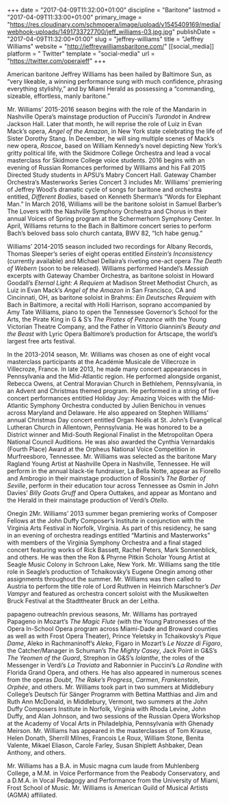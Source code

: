 +++
date = "2017-04-09T11:32:00+01:00"
discipline = "Baritone"
lastmod = "2017-04-09T11:33:00+01:00"
primary_image = "https://res.cloudinary.com/schmopera/image/upload/v1545409169/media/webhook-uploads/1491733727700/jeff_williams-03.jpg.jpg"
publishDate = "2017-04-09T11:32:00+01:00"
slug = "jeffrey-williams"
title = "Jeffrey Williams"
website = "http://jeffreywilliamsbaritone.com/"
[[social_media]]
platform = " Twitter"
template = "social-media"
url = "https://twitter.com/operajeff"
+++

American baritone Jeffrey Williams has been hailed by Baltimore Sun, as “very likeable, a winning performance sung with much confidence, phrasing everything stylishly,” and by Miami Herald as possessing a “commanding, sizeable, effortless, manly baritone.”

Mr. Williams’ 2015-2016 season begins with the role of the Mandarin in Nashville Opera’s mainstage production of Puccini’s *Turandot* in Andrew Jackson Hall.  Later that month, he will reprise the role of Luiz in Evan Mack’s opera, *Angel of the Amazon*, in New York state celebrating the life of Sister Dorothy Stang.  In December, he will sing multiple scenes of Mack’s new opera, *Roscoe*, based on William Kennedy’s novel depicting New York’s gritty political life, with the Skidmore College Orchestra and lead a vocal masterclass for Skidmore College voice students.  2016 begins with an evening of Russian Romances performed by Williams and his Fall 2015 Directed Study students in APSU’s Mabry Concert Hall.  Gateway Chamber Orchestra‘s Masterworks Series Concert 3 includes Mr. Williams’ premiering of Jeffrey Wood’s dramatic cycle of songs for baritone and orchestra entitled, *Different Bodies*, based on Kenneth Sherman’s “Words for Elephant Man.”  In March 2016, Williams will be the baritone soloist in Samuel Barber’s The Lovers with the Nashville Symphony Orchestra and Chorus in their annual Voices of Spring program at the Schermerhorn Symphony Center.  In April, Williams returns to the Bach in Baltimore concert series to perform Bach’s beloved bass solo church cantata, BWV 82, “Ich habe genug.”

Williams’ 2014-2015 season included two recordings for Albany Records, Thomas Sleeper’s series of eight operas entitled *Einstein’s Inconsistency* (currently available) and Michael Dellaira’s riveting one-act opera *The Death of Webern* (soon to be released).  Williams performed Handel’s *Messiah* excerpts with Gateway Chamber Orchestra, as baritone soloist in Howard Goodall’s *Eternal Light: A Requiem* at Madison Street Methodist Church, as Luiz in Evan Mack’s *Angel of the Amazon* in San Francisco, CA and Cincinnati, OH, as baritone soloist in Brahms: *Ein Deutsches Requiem* with Bach in Baltimore, a recital with Holli Harrison, soprano accompanied by Amy Tate Williams, piano to open the Tennessee Governor’s School for the Arts, the Pirate King in G & S’s *The Pirates of Penzance* with the Young Victorian Theatre Company, and the Father in Vittorio Giannini’s *Beauty and the Beast* with Lyric Opera Baltimore’s production for Artscape, the world’s largest free arts festival.

In the 2013-2014 season, Mr. Williams was chosen as one of eight vocal masterclass participants at the Académie Musicale de Villecroze in Villecroze, France.  In late 2013, he made many concert appearances in Pennsylvania and the Mid-Atlantic region.  He performed alongside organist, Rebecca Owens, at Central Moravian Church in Bethlehem, Pennsylvania, in an Advent and Christmas themed program.   He performed in a string of five concert performances entitled Holiday Joy: Amazing Voices with the Mid-Atlantic Symphony Orchestra conducted by Julien Benichou in venues across Maryland and Delaware.  He also appeared on Stephen Williams’ annual Christmas Day concert entitled Organ Noëls at St. John’s Evangelical Lutheran Church in Allentown, Pennsylvania.  He was honored to be a District winner and Mid-South Regional Finalist in the Metropolitan Opera National Council Auditions.  He was also awarded the Cynthia Vernardakis (Fourth Place) Award at the Orpheus National Voice Competition in Murfreesboro, Tennessee.  Mr. Williams was selected as the baritone Mary Ragland Young Artist at Nashville Opera in Nashville, Tennessee.  He will perform in the annual black-tie fundraiser, La Bella Notte, appear as Fiorello and Ambrogio in their mainstage production of Rossini’s *The Barber of Seville*, perform in their education tour across Tennessee as Osmin in John Davies’ *Billy Goats Gruff* and Opera Outtakes, and appear as Montano and the Herald in their mainstage production of Verdi’s *Otello*.

Onegin 2Mr. Williams’ 2013 summer began premiering works of Composer Fellows at the John Duffy Composer’s Institute in conjunction with the Virginia Arts Festival in Norfolk, Virginia.  As part of this residency, he sang in an evening of orchestra readings entitled “Martinis and Masterworks” with members of the Virginia Symphony Orchestra and a final staged concert featuring works of Rick Bassett, Rachel Peters, Mark Sonnenblick, and others.  He was then the Ron & Phyrne Pitkin Scholar Young Artist at Seagle Music Colony in Schroon Lake, New York.  Mr. Williams sang the title role in Seagle’s production of Tchaikovsky’s Eugene Onegin among other assignments throughout the summer. Mr. Williams was then called to Austria to perform the title role of Lord Ruthven in Heinrich Marschner’s *Der Vampyr* and featured as orchestra concert soloist with the Musikwelten Bruck Festival at the Stadttheater Bruck an der Leitha.

papageno outreachIn previous seasons, Mr. Williams has portrayed Papageno in Mozart’s *The Magic Flute* (with the Young Patronesses of the Opera In-School Opera program across Miami-Dade and Broward counties as well as with Frost Opera Theater), Prince Yeletsky in Tchaikovsky’s *Pique Dame*, Aleko in Rachmaninoff’s *Aleko*, Figaro in Mozart’s *Le Nozze di Figaro*, the Catcher/Manager in Schuman’s *The Mighty Casey*, Jack Point in G&S’s *The Yeomen of the Guard*, Strephon in G&S’s *Iolanthe*, the roles of the Messenger in Verdi’s *La Traviata* and Rabonnier in Puccini’s *La Rondine* with Florida Grand Opera, and others.  He has also appeared in numerous scenes from the operas *Doubt*, *The Rake’s Progress*, *Carmen*, *Frankenstein*, *Orphée*, and others.  Mr. Williams took part in two summers at Middlebury College’s Deutsch für Sänger Programm with Bettina Matthias and Jim and Ruth Ann McDonald, in Middlebury, Vermont, two summers at the John Duffy Composers Institute in Norfolk, Virginia with Rhoda Levine, John Duffy, and Alan Johnson, and two sessions of the Russian Opera Workshop at the Academy of Vocal Arts in Philadelphia, Pennsylvania with Ghenady Meirson.  Mr. Williams has appeared in the masterclasses of Tom Krause, Helen Donath, Sherrill Milnes, Francois Le Roux, William Stone, Benita Valente, Mikael Eliason, Carole Farley, Susan Shiplett Ashbaker, Dean Anthony, and others.

Mr. Williams has a B.A. in Music magna cum laude from Muhlenberg College, a M.M. in Voice Performance from the Peabody Conservatory, and a D.M.A. in Vocal Pedagogy and Performance from the University of Miami, Frost School of Music.  Mr. Williams is American Guild of Musical Artists (AGMA) affiliated.
